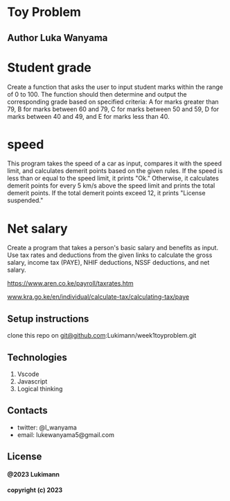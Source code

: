 # Toy Problem

## Author Luka Wanyama


# Student grade

Create a function that asks the user to input student marks within the range of 0 to 100. The function should then determine and output the corresponding grade based on specified criteria: A for marks greater than 79, B for marks between 60 and 79, C for marks between 50 and 59, D for marks between 40 and 49, and E for marks less than 40.

# speed

This program takes the speed of a car as input, compares it with the speed limit, and calculates demerit points based on the given rules. If the speed is less than or equal to the speed limit, it prints "Ok." Otherwise, it calculates demerit points for every 5 km/s above the speed limit and prints the total demerit points. If the total demerit points exceed 12, it prints "License suspended."

# Net salary

Create a program that takes a person's basic salary and benefits as input. Use tax rates and deductions from the given links to calculate the gross salary, income tax (PAYE), NHIF deductions, NSSF deductions, and net salary.

https://www.aren.co.ke/payroll/taxrates.htm

www.kra.go.ke/en/individual/calculate-tax/calculating-tax/paye

## Setup instructions
clone this repo on git@github.com:Lukimann/week1toyproblem.git

## Technologies
<ol>
<li>Vscode</li>
<li>Javascript</li>
<li>Logical thinking</li>
 </ol>

## Contacts
<ul>
<li>twitter: @l_wanyama</li>
<li>email: lukewanyama5@gmail.com</li>
</ul>




## License

#### @2023 Lukimann
#### copyright (c) 2023